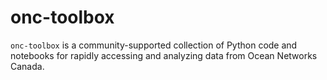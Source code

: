 # onc-toolbox

`onc-toolbox` is a community-supported collection of Python code and notebooks for rapidly accessing and analyzing data from Ocean Networks Canada. 
